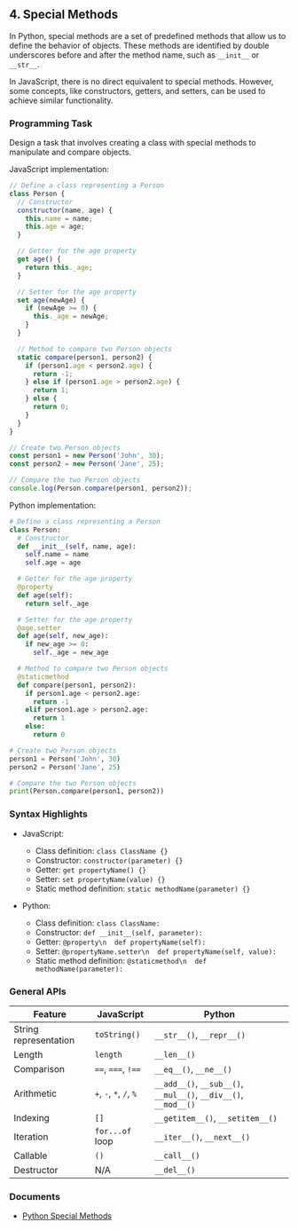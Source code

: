

## 4. Special Methods

In Python, special methods are a set of predefined methods that allow us to define the behavior of objects. These methods are identified by double underscores before and after the method name, such as `__init__` or `__str__`.

In JavaScript, there is no direct equivalent to special methods. However, some concepts, like constructors, getters, and setters, can be used to achieve similar functionality.

### Programming Task

Design a task that involves creating a class with special methods to manipulate and compare objects.

JavaScript implementation:
```javascript
// Define a class representing a Person
class Person {
  // Constructor
  constructor(name, age) {
    this.name = name;
    this.age = age;
  }

  // Getter for the age property
  get age() {
    return this._age;
  }

  // Setter for the age property
  set age(newAge) {
    if (newAge >= 0) {
      this._age = newAge;
    }
  }

  // Method to compare two Person objects
  static compare(person1, person2) {
    if (person1.age < person2.age) {
      return -1;
    } else if (person1.age > person2.age) {
      return 1;
    } else {
      return 0;
    }
  }
}

// Create two Person objects
const person1 = new Person('John', 30);
const person2 = new Person('Jane', 25);

// Compare the two Person objects
console.log(Person.compare(person1, person2));
```

Python implementation:
```python
# Define a class representing a Person
class Person:
  # Constructor
  def __init__(self, name, age):
    self.name = name
    self.age = age

  # Getter for the age property
  @property
  def age(self):
    return self._age

  # Setter for the age property
  @age.setter
  def age(self, new_age):
    if new_age >= 0:
      self._age = new_age

  # Method to compare two Person objects
  @staticmethod
  def compare(person1, person2):
    if person1.age < person2.age:
      return -1
    elif person1.age > person2.age:
      return 1
    else:
      return 0

# Create two Person objects
person1 = Person('John', 30)
person2 = Person('Jane', 25)

# Compare the two Person objects
print(Person.compare(person1, person2))
```

### Syntax Highlights

- JavaScript:
  - Class definition: `class ClassName {}`
  - Constructor: `constructor(parameter) {}`
  - Getter: `get propertyName() {}`
  - Setter: `set propertyName(value) {}`
  - Static method definition: `static methodName(parameter) {}`

- Python:
  - Class definition: `class ClassName:`
  - Constructor: `def __init__(self, parameter):`
  - Getter: `@property\n  def propertyName(self):`
  - Setter: `@propertyName.setter\n  def propertyName(self, value):`
  - Static method definition: `@staticmethod\n  def methodName(parameter):`



### General APIs

| Feature            | JavaScript                          | Python                                     |
| ------------------ | ----------------------------------- | ------------------------------------------ |
| String representation   | `toString()`                      | `__str__()`, `__repr__()`                       |
| Length              | `length`                            | `__len__()`                                   |
| Comparison         | `==`, `===`, `!==`                 | `__eq__()`, `__ne__()`                      |
| Arithmetic         | `+`, `-`, `*`, `/`, `%`                | `__add__()`, `__sub__()`, `__mul__()`, `__div__()`, `__mod__()` |
| Indexing          | `[]`                            | `__getitem__()`, `__setitem__()`            |
| Iteration           | `for...of` loop                     | `__iter__()`, `__next__()`                     |
| Callable           | `()`                                | `__call__()`                               |
| Destructor          | N/A                                  | `__del__()`                                    |

### Documents

- [Python Special Methods](https://docs.python.org/3/reference/datamodel.html#special-method-names)

